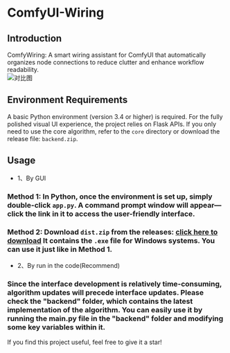 # ComfyUI-Wiring  
## Introduction
ComfyWiring: A smart wiring assistant for ComfyUI that automatically organizes node connections to reduce clutter and enhance workflow readability.  
![对比图](https://github.com/user-attachments/assets/db223461-9ab2-4cf4-8135-4ea520747236)



## Environment Requirements  
A basic Python environment (version 3.4 or higher) is required. For the fully polished visual UI experience, the project relies on Flask APIs. If you only need to use the core algorithm, refer to the `core` directory or download the release file: `backend.zip`.  


## Usage  
- 1、By GUI
###  Method 1: In Python, once the environment is set up, simply double-click `app.py`. A command prompt window will appear—click the link in it to access the user-friendly interface.  
### Method 2: Download `dist.zip` from the releases: [click here to  download](https://github.com/Just-A-Freshman/ComfyUI-Wiring/releases/download/source_code/dist.zip) It contains the `.exe` file for Windows systems. You can use it just like in Method 1.  

- 2、By run in the code(Recommend)
### Since the interface development is relatively time-consuming, algorithm updates will precede interface updates. Please check the "backend" folder, which contains the latest implementation of the algorithm. You can easily use it by running the main.py file in the "backend" folder and modifying some key variables within it.


If you find this project useful, feel free to give it a star!
